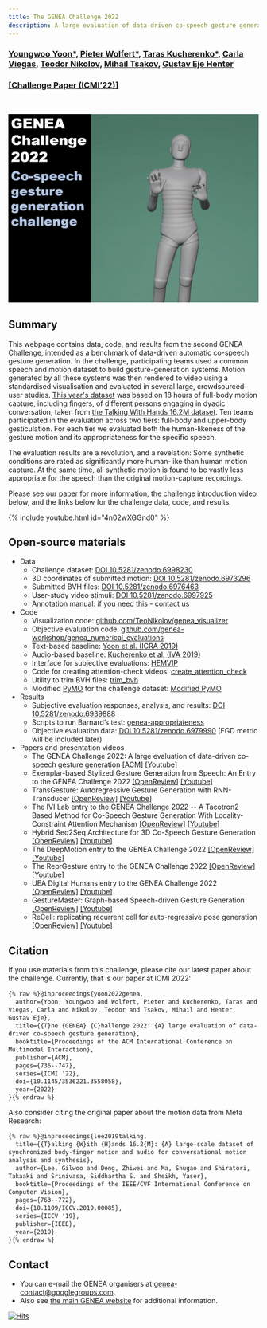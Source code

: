 ```yaml
---
title: The GENEA Challenge 2022
description: A large evaluation of data-driven co-speech gesture generation
---
```


<meta content="The GENEA Challenge 2022" property="og:title">
<meta content="A large evaluation of data-driven co-speech gesture generation" property="og:description">

### [Youngwoo Yoon\*](https://sites.google.com/view/youngwoo-yoon/), [Pieter Wolfert\*](https://www.pieterwolfert.com/), [Taras Kucherenko\*](https://svito-zar.github.io/), [Carla Viegas](https://carlaviegas.info/), [Teodor Nikolov](https://teonikolov.com/), [Mihail Tsakov](https://www.linkedin.com/in/mihailtsakov/), [Gustav Eje Henter](https://people.kth.se/~ghe/)

### [[Challenge Paper (ICMI’22)]](https://arxiv.org/pdf/2208.10441.pdf)

<br/>
<p align="center">
  <img width="600" src="video.gif">
</p>


## Summary

This webpage contains data, code, and results from the second GENEA Challenge, intended as a benchmark of data-driven automatic co-speech gesture generation. In the challenge, participating teams used a common speech and motion dataset to build gesture-generation systems. Motion generated by all these systems was then rendered to video using a standardised visualisation and evaluated in several large, crowdsourced user studies. [This year's dataset](https://doi.org/10.5281/zenodo.6998230) was based on 18 hours of full-body motion capture, including fingers, of different persons engaging in dyadic conversation, taken from [the Talking With Hands 16.2M dataset](https://github.com/facebookresearch/TalkingWithHands32M/). Ten teams participated in the evaluation across two tiers: full-body and upper-body gesticulation. For each tier we evaluated both the human-likeness of the gesture motion and its appropriateness for the specific speech.

The evaluation results are a revolution, and a revelation: Some synthetic conditions are rated as significantly more human-like than human motion capture. At the same time, all synthetic motion is found to be vastly less appropriate for the speech than the original motion-capture recordings.

Please see [our paper](https://arxiv.org/pdf/2208.10441.pdf) for more information, the challenge introduction video below, and the links below for the challenge data, code, and results.

{% include youtube.html id="4n02wXGGnd0" %}


## Open-source materials

* Data
  * Challenge dataset: [DOI 10.5281/zenodo.6998230](https://doi.org/10.5281/zenodo.6998230)
  * 3D coordinates of submitted motion: [DOI 10.5281/zenodo.6973296](https://doi.org/10.5281/zenodo.6973296)
  * Submitted BVH files: [DOI 10.5281/zenodo.6976463](https://doi.org/10.5281/zenodo.6976463)
  * User-study video stimuli: [DOI 10.5281/zenodo.6997925](https://doi.org/10.5281/zenodo.6997925)
  * Annotation manual: if you need this - contact us
* Code
  * Visualization code: [github.com/TeoNikolov/genea_visualizer](https://github.com/TeoNikolov/genea_visualizer)
  * Objective evaluation code: [github.com/genea-workshop/genea_numerical_evaluations](https://github.com/genea-workshop/genea_numerical_evaluations)
  * Text-based baseline: [Yoon et al. (ICRA 2019)](https://github.com/youngwoo-yoon/Co-Speech_Gesture_Generation)
  * Audio-based baseline: [Kucherenko et al. (IVA 2019)](https://github.com/genea-workshop/Speech_driven_gesture_generation_with_autoencoder/tree/GENEA_2022)
  * Interface for subjective evaluations: [HEMVIP](https://github.com/jonepatr/hemvip/tree/genea2022)
  * Code for creating attention-check videos: [create_attention_check](https://github.com/youngwoo-yoon/create_attention_check)
  * Utility to trim BVH files: [trim_bvh](https://github.com/ghenter/trim_bvh)
  * Modified [PyMO](https://omid.al/projects/pymo/) for the challenge dataset: [Modified PyMO](https://github.com/youngwoo-yoon/PyMO)
* Results
  * Subjective evaluation responses, analysis, and results: [DOI 10.5281/zenodo.6939888](https://doi.org/10.5281/zenodo.6939888)
  * Scripts to run Barnard’s test: [genea-appropriateness](https://github.com/pieterwolfert/genea-appropriateness)
  * Objective evaluation data: [DOI 10.5281/zenodo.6979990](https://doi.org/10.5281/zenodo.6979990) (FGD metric will be included later)
* Papers and presentation videos
  * The GENEA Challenge 2022: A large evaluation of data-driven co-speech gesture generation [[ACM]](https://dl.acm.org/doi/10.1145/3536221.3558058) [[Youtube]](https://www.youtube.com/watch?v=SDw70iNH6cM&list=PLaTrbkxf82xaNqhwVlX9LwLaKTLX-5izq&index=1)
  * Exemplar-based Stylized Gesture Generation from Speech: An Entry to the GENEA Challenge 2022 [[OpenReview]](https://openreview.net/pdf?id=fO_Q4q1dFAA) [[Youtube]](https://www.youtube.com/watch?v=zdNsj3MGpL0&list=PLaTrbkxf82xaNqhwVlX9LwLaKTLX-5izq&index=8)
  * TransGesture: Autoregressive Gesture Generation with RNN-Transducer [[OpenReview]](https://openreview.net/pdf?id=AYMDEx97qPN) [[Youtube]](https://www.youtube.com/watch?v=3aTiuAWDUhs&list=PLaTrbkxf82xaNqhwVlX9LwLaKTLX-5izq&index=3)
  * The IVI Lab entry to the GENEA Challenge 2022 -- A Tacotron2 Based Method for Co-Speech Gesture Generation With Locality-Constraint Attention Mechanism [[OpenReview]](https://openreview.net/pdf?id=gMTaia--AB2) [[Youtube]](https://www.youtube.com/watch?v=PNmC6mlpyQg&list=PLaTrbkxf82xaNqhwVlX9LwLaKTLX-5izq&index=9)
  * Hybrid Seq2Seq Architecture for 3D Co-Speech Gesture Generation [[OpenReview]](https://openreview.net/pdf?id=-2HZD-e6pX7W) [[Youtube]](https://www.youtube.com/watch?v=9rcBp0ezlqs&list=PLaTrbkxf82xaNqhwVlX9LwLaKTLX-5izq&index=2)
  * The DeepMotion entry to the GENEA Challenge 2022 [[OpenReview]](https://openreview.net/pdf?id=zEqdFwAPhhO) [[Youtube]](https://www.youtube.com/watch?v=3L9pyPv-I8M&list=PLaTrbkxf82xaNqhwVlX9LwLaKTLX-5izq&index=10)
  * The ReprGesture entry to the GENEA Challenge 2022 [[OpenReview]](https://openreview.net/pdf?id=atWaELmguNj7) [[Youtube]](https://www.youtube.com/watch?v=Q33arD_UsiY&list=PLaTrbkxf82xaNqhwVlX9LwLaKTLX-5izq&index=4)
  * UEA Digital Humans entry to the GENEA Challenge 2022 [[OpenReview]](https://openreview.net/pdf?id=RZP6nErM2Xa) [[Youtube]](https://www.youtube.com/watch?v=giVYmiglOYI&list=PLaTrbkxf82xaNqhwVlX9LwLaKTLX-5izq&index=7)
  * GestureMaster: Graph-based Speech-driven Gesture Generation [[OpenReview]](https://openreview.net/pdf?id=PHadbLGjHRL) [[Youtube]](https://www.youtube.com/watch?v=nwNwEGX33SA&list=PLaTrbkxf82xaNqhwVlX9LwLaKTLX-5izq&index=6)
  * ReCell: replicating recurrent cell for auto-regressive pose generation [[OpenReview]](https://openreview.net/pdf?id=uX86IlhiHNx) [[Youtube]](https://www.youtube.com/watch?v=ZVx_QIBR8wQ&list=PLaTrbkxf82xaNqhwVlX9LwLaKTLX-5izq&index=5)


## Citation

If you use materials from this challenge, please cite our latest paper about the challenge. Currently, that is our paper at ICMI 2022:
```
{% raw %}@inproceedings{yoon2022genea,
  author={Yoon, Youngwoo and Wolfert, Pieter and Kucherenko, Taras and Viegas, Carla and Nikolov, Teodor and Tsakov, Mihail and Henter, Gustav Eje},
  title={{T}he {GENEA} {C}hallenge 2022: {A} large evaluation of data-driven co-speech gesture generation},
  booktitle={Proceedings of the ACM International Conference on Multimodal Interaction},
  publisher={ACM},
  pages={736--747},
  series={ICMI '22},
  doi={10.1145/3536221.3558058},
  year={2022}
}{% endraw %}
```
Also consider citing the original paper about the motion data from Meta Research:
```
{% raw %}@inproceedings{lee2019talking,
  title={{T}alking {W}ith {H}ands 16.2{M}: {A} large-scale dataset of synchronized body-finger motion and audio for conversational motion analysis and synthesis},
  author={Lee, Gilwoo and Deng, Zhiwei and Ma, Shugao and Shiratori, Takaaki and Srinivasa, Siddhartha S. and Sheikh, Yaser},
  booktitle={Proceedings of the IEEE/CVF International Conference on Computer Vision},
  pages={763--772},
  doi={10.1109/ICCV.2019.00085},
  series={ICCV '19},
  publisher={IEEE},
  year={2019}
}{% endraw %}
```

## Contact

* You can e-mail the GENEA organisers at [genea-contact@googlegroups.com](mailto:genea-contact@googlegroups.com).
* Also see [the main GENEA website](https://genea-workshop.github.io/) for additional information.

[![Hits](https://hits.seeyoufarm.com/api/count/incr/badge.svg?url=https%3A%2F%2Fyoungwoo-yoon.github.io%2FGENEAchallenge2022%2F&count_bg=%233D85C8&title_bg=%23555555&icon=&icon_color=%23E7E7E7&title=hits&edge_flat=false)](https://hits.seeyoufarm.com)
